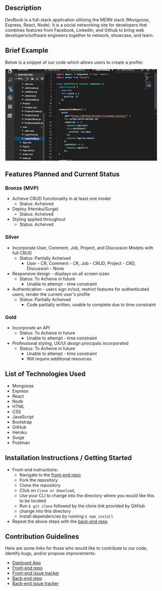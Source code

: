 
## Description

DevBook is a full-stack application utilizing the MERN stack (Mongoose, Express, React, Node).  It is a social networking site for developers that combines features from Facebook, LinkedIn, and Github to bring web developers/software engineers together to network, showcase, and learn.  


## Brief Example
Below is a snippet of our code which allows users to create a profile:


![snippet of profile code](src/img/CodeSnipDevBook1.png?raw=true)


## Features Planned and Current Status

### Bronze (MVP)
  * Achieve CRUD functionality in at least one model
    * Status: Acheived
  * Deploy (Heroku/Surge)
    * Status: Acheived
  * Styling applied throughout
    * Status: Acheived

### Silver
  * Incorporate User, Comment, Job, Project, and Discussion Models with full CRUD
    * Status: Partially Acheived
      * User - CR, Comment - CR, Job - CRUD, Project - CRD, Discussion - None
  * Responsive design - displays on all screen sizes
    * Status: To Acheive in future
      * Unable to attempt - time constraint
  * Authentication - users sign in/out, restrict features for authenticated users, render the current user's profile
    * Status: Partially Acheived
      * Code partially written, unable to complete due to time constraint
      
### Gold
  * Incorporate an API
    * Status: To Acheive in future
      * Unable to attempt - time constraint
  * Professional styling, UX/UI design principals incorporated
    * Status: To Acheive in future
      * Unable to attempt - time constraint
      * Will require additional resources


## List of Technologies Used
* Mongoose
* Express
* React
* Node
* HTML
* CSS
* JavaScript
* Bootstrap
* GitHub
* Heroku
* Surge
* Postman


## Installation Instructions / Getting Started
* Front-end instructions:
  * Navigate to the [front-end repo](https://github.com/CourtneyLTyler/devbook-fe) 
  * Fork the repository
  * Clone the repository
  * Click on `Clone or Download`, 
  * Use your CLI to change into the directory where you would like this to be located
  * Run `$ git clone` followed by the clone link provided by GitHub
  * change into this directory
  * Install dependencies by running `$ npm install`
* Repeat the above steps with the [back-end repo](https://github.com/rc1336/devbook-backend)


## Contribution Guidelines
Here are some links for those who would like to contribute to our code, identify bugs, and/or propose improvements:
* [Deployed App](http://dev-book.surge.sh/)
* [Front-end repo](https://github.com/CourtneyLTyler/devbook-fe)
* [Front-end issue tracker](https://github.com/CourtneyLTyler/devbook-fe/issues)
* [Back-end repo](https://github.com/rc1336/devbook-backend)
* [Back-end issue tracker](https://github.com/rc1336/devbook-backend/issues)
